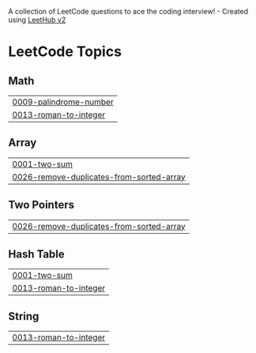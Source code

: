 A collection of LeetCode questions to ace the coding interview! - Created using [LeetHub v2](https://github.com/arunbhardwaj/LeetHub-2.0)
<!---LeetCode Topics Start-->
# LeetCode Topics
## Math
|  |
| ------- |
| [0009-palindrome-number](https://github.com/Kirigaya707/Leetcode/tree/master/0009-palindrome-number) |
| [0013-roman-to-integer](https://github.com/Kirigaya707/Leetcode/tree/master/0013-roman-to-integer) |
## Array
|  |
| ------- |
| [0001-two-sum](https://github.com/Kirigaya707/Leetcode/tree/master/0001-two-sum) |
| [0026-remove-duplicates-from-sorted-array](https://github.com/Kirigaya707/Leetcode/tree/master/0026-remove-duplicates-from-sorted-array) |
## Two Pointers
|  |
| ------- |
| [0026-remove-duplicates-from-sorted-array](https://github.com/Kirigaya707/Leetcode/tree/master/0026-remove-duplicates-from-sorted-array) |
## Hash Table
|  |
| ------- |
| [0001-two-sum](https://github.com/Kirigaya707/Leetcode/tree/master/0001-two-sum) |
| [0013-roman-to-integer](https://github.com/Kirigaya707/Leetcode/tree/master/0013-roman-to-integer) |
## String
|  |
| ------- |
| [0013-roman-to-integer](https://github.com/Kirigaya707/Leetcode/tree/master/0013-roman-to-integer) |
<!---LeetCode Topics End-->